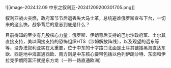 
![[image-2024.12.09 中东之叙利亚-20241209200301705.png]]


叙利亚战火突燃，政府军节节后退丢失大马士革，总统避难俄罗斯宣布下台，一切来的这么快。战争背后的意志到底是什么？

目前得知的至少有几股核心力量：俄罗斯、伊朗背后支持的巴尔沙政府军、土尔其直接支持，美以间接支持的恐怖组织HTS（沙姆解放阵线），以及观望的远东等等，没办法叙利亚实在太重要，位于中东的十字路口北面是土耳其链接黑海直达东欧、西是地中海直通西欧、南方则是中东核心要带包括以色列伊朗沙特、东面和伊拉克伊朗阿富汗就是东方龙（一带一路直通欧洲）



